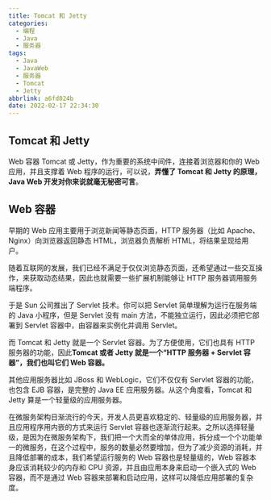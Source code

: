 ```yaml
---
title: Tomcat 和 Jetty
categories:
  - 编程
  - Java
  - 服务器
tags:
  - Java
  - JavaWeb
  - 服务器
  - Tomcat
  - Jetty
abbrlink: a6fd024b
date: 2022-02-17 22:34:30
---
```


## Tomcat 和 Jetty

Web 容器 Tomcat 或 Jetty，作为重要的系统中间件，连接着浏览器和你的 Web 应用，并且支撑着 Web 程序的运行，可以说，**弄懂了 Tomcat 和 Jetty 的原理，Java Web 开发对你来说就毫无秘密可言**。

## Web 容器

早期的 Web 应用主要用于浏览新闻等静态页面，HTTP 服务器（比如 Apache、Nginx）向浏览器返回静态 HTML，浏览器负责解析 HTML，将结果呈现给用户。

随着互联网的发展，我们已经不满足于仅仅浏览静态页面，还希望通过一些交互操作，来获取动态结果，因此也就需要一些扩展机制能够让 HTTP 服务器调用服务端程序。

于是 Sun 公司推出了 Servlet 技术。你可以把 Servlet 简单理解为运行在服务端的 Java 小程序，但是 Servlet 没有 main 方法，不能独立运行，因此必须把它部署到 Servlet 容器中，由容器来实例化并调用 Servlet。

而 Tomcat 和 Jetty 就是一个 Servlet 容器。为了方便使用，它们也具有 HTTP 服务器的功能，因此**Tomcat 或者 Jetty 就是一个“HTTP 服务器 + Servlet 容器”，我们也叫它们 Web 容器。**

其他应用服务器比如 JBoss 和 WebLogic，它们不仅仅有 Servlet 容器的功能，也包含 EJB 容器，是完整的 Java EE 应用服务器。从这个角度看，Tomcat 和 Jetty 算是一个轻量级的应用服务器。

在微服务架构日渐流行的今天，开发人员更喜欢稳定的、轻量级的应用服务器，并且应用程序用内嵌的方式来运行 Servlet 容器也逐渐流行起来。之所以选择轻量级，是因为在微服务架构下，我们把一个大而全的单体应用，拆分成一个个功能单一的微服务，在这个过程中，服务的数量必然要增加，但为了减少资源的消耗，并且降低部署的成本，我们希望运行服务的 Web 容器也是轻量级的，Web 容器本身应该消耗较少的内存和 CPU 资源，并且由应用本身来启动一个嵌入式的 Web 容器，而不是通过 Web 容器来部署和启动应用，这样可以降低应用部署的复杂度。
